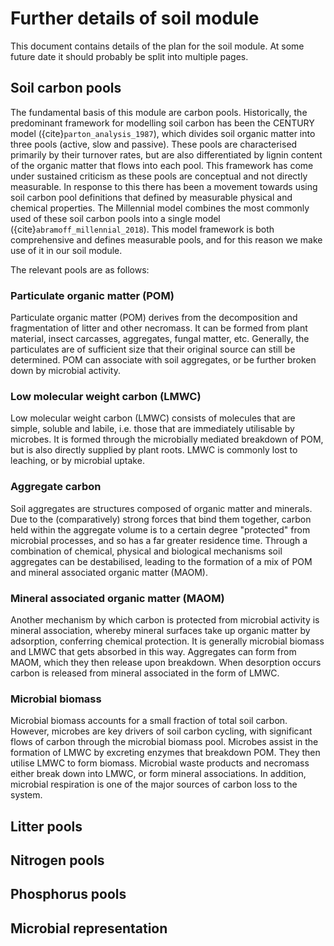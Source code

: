 # Further details of soil module

This document contains details of the plan for the soil module. At some future date it
should probably be split into multiple pages.

## Soil carbon pools

The fundamental basis of this module are carbon pools. Historically, the predominant
framework for modelling soil carbon has been the CENTURY model
({cite}`parton_analysis_1987`), which divides soil organic matter into three pools
(active, slow and passive). These pools are characterised primarily by their turnover
rates, but are also differentiated by lignin content of the organic matter that flows
into each pool. This framework has come under sustained criticism as these pools are
conceptual and not directly measurable. In response to this there has been a movement
towards using soil carbon pool definitions that defined by measurable physical and
chemical properties. The Millennial model combines the most commonly used of these soil
carbon pools into a single model ({cite}`abramoff_millennial_2018`). This model
framework is both comprehensive and defines measurable pools, and for this reason we
make use of it in our soil module.

The relevant pools are as follows:

### Particulate organic matter (POM)

Particulate organic matter (POM) derives from the decomposition and fragmentation of
litter and other necromass. It can be formed from plant material, insect carcasses,
aggregates, fungal matter, etc. Generally, the particulates are of sufficient size that
their original source can still be determined. POM can associate with soil aggregates,
or be further broken down by microbial activity.

### Low molecular weight carbon (LMWC)

Low molecular weight carbon (LMWC) consists of molecules that are simple, soluble and
labile, i.e. those that are immediately utilisable by microbes. It is formed through the
microbially mediated breakdown of POM, but is also directly supplied by plant roots.
LMWC is commonly lost to leaching, or by microbial uptake.

### Aggregate carbon

Soil aggregates are structures composed of organic matter and minerals. Due to the
(comparatively) strong forces that bind them together, carbon held within the aggregate
volume is to a certain degree "protected" from microbial processes, and so has a far
greater residence time. Through a combination of chemical, physical and biological
mechanisms soil aggregates can be destabilised, leading to the formation of a mix of POM
and mineral associated organic matter (MAOM).

### Mineral associated organic matter (MAOM)

Another mechanism by which carbon is protected from microbial activity is mineral
association, whereby mineral surfaces take up organic matter by adsorption, conferring
chemical protection. It is generally microbial biomass and LMWC that gets absorbed in
this way. Aggregates can form from MAOM, which they then release upon breakdown. When
desorption occurs carbon is released from mineral associated in the form of LMWC.

### Microbial biomass

Microbial biomass accounts for a small fraction of total soil carbon. However, microbes
are key drivers of soil carbon cycling, with significant flows of carbon through the
microbial biomass pool. Microbes assist in the formation of LMWC by excreting enzymes
that breakdown POM. They then utilise LMWC to form biomass. Microbial waste products and
necromass either break down into LMWC, or form mineral associations. In addition,
microbial respiration is one of the major sources of carbon loss to the system.

## Litter pools

## Nitrogen pools

## Phosphorus pools

## Microbial representation
